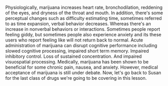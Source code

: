 Physiologically, marijuana increases heart rate, bronchodilation, reddening of
the eyes, and dryness of the throat and mouth. In addition, there's some
perceptual changes such as difficulty estimating time, sometimes referred to as
time expansion, verbal behavior decreases. Whereas there's an increase in
nonverbal behaviors or interactions. Sometimes people report feeling giddy, but
sometimes people also experience anxiety and its these users who report feeling
like will not return back to normal. Acute administration of marijuana can
disrupt cognitive performance including slowed cognitive processing, impaired
short term memory. Impaired inhibitory control. Loss of sustained
concentration. And impaired visuospatial processing. Medically, marijuana has
been shown to be beneficial for some chronic pain, nausea, and anxiety.
However, medical acceptance of marijuana is still under debate. Now, let's go
back to Susan for the last class of drugs we're going to be covering in this
lesson.
